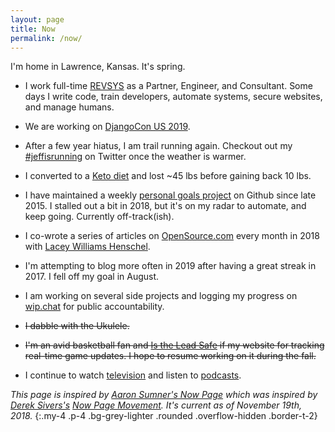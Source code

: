 ```yaml
---
layout: page
title: Now
permalink: /now/
---
```


I'm home in Lawrence, Kansas. It's spring.

- I work full-time [REVSYS][] as a Partner, Engineer, and Consultant. Some days I write code, train developers, automate systems, secure websites, and manage humans.

- We are working on [DjangoCon US 2019][].

- After a few year hiatus, I am trail running again. Checkout out my [#jeffisrunning](https://twitter.com/search?q=%23jeffisrunning&src=typd) on Twitter once the weather is warmer.

- I converted to a [Keto diet][] and lost ~45 lbs before gaining back 10 lbs.

- I have maintained a weekly [personal goals project][] on Github since late 2015. I stalled out a bit in 2018, but it's on my radar to automate, and keep going. Currently off-track(ish).

- I co-wrote a series of articles on [OpenSource.com](https://opensource.com/users/jefftriplett) every month in 2018 with [Lacey Williams Henschel](https://opensource.com/users/laceynwilliams).

- I'm attempting to blog more often in 2019 after having a great streak in 2017. I fell off my goal in August.

- I am working on several side projects and logging my progress on [wip.chat](https://wip.chat/@jefftriplett) for public accountability.

- ~~I dabble with the Ukulele.~~

- ~~I'm an avid basketball fan and [Is the Lead Safe][] if my website for tracking real-time game updates. I hope to resume working on it during the fall.~~

- I continue to watch [television][] and listen to [podcasts][].

*This page is inspired by [Aaron Sumner's Now Page][] which was inspired by [Derek Sivers's][Derek Sivers] [Now Page Movement][]. It's current as of November 19th, 2018.*
{:.my-4 .p-4 .bg-grey-lighter .rounded .overflow-hidden .border-t-2}

[Aaron Sumner's Now Page]: http://aaronsumner.com/pages/now.html
[Derek Sivers]: https://sivers.org/now
[DjangoCon US 2019]: https://2019.djangocon.us/
[Is the Lead Safe]: http://www.istheleadsafe.com/
[Keto diet]: https://www.reddit.com/r/keto/wiki/keto_in_a_nutshell
[Now Page Movement]: http://nownownow.com/about
[personal goals project]: https://github.com/jefftriplett/personal-goals
[podcasts]: https://github.com/jefftriplett/personal-goals/blob/master/content-list/podcasts.md
[RevSys]: https://www.revsys.com/
[television]: https://github.com/jefftriplett/personal-goals/blob/master/content-list/television.md
